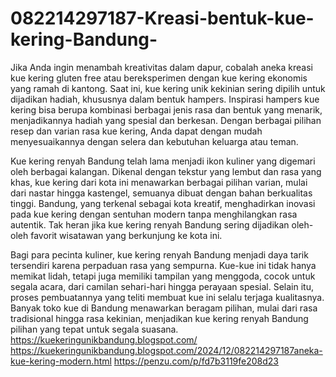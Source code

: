 # 082214297187-Kreasi-bentuk-kue-kering-Bandung-
Jika Anda ingin menambah kreativitas dalam dapur, cobalah aneka kreasi kue kering gluten free atau bereksperimen dengan kue kering ekonomis yang ramah di kantong. Saat ini, kue kering unik kekinian sering dipilih untuk dijadikan hadiah, khususnya dalam bentuk hampers. Inspirasi hampers kue kering bisa berupa kombinasi berbagai jenis rasa dan bentuk yang menarik, menjadikannya hadiah yang spesial dan berkesan. Dengan berbagai pilihan resep dan varian rasa kue kering, Anda dapat dengan mudah menyesuaikannya dengan selera dan kebutuhan keluarga atau teman.

Kue kering renyah Bandung telah lama menjadi ikon kuliner yang digemari oleh berbagai kalangan. Dikenal dengan tekstur yang lembut dan rasa yang khas, kue kering dari kota ini menawarkan berbagai pilihan varian, mulai dari nastar hingga kastengel, semuanya dibuat dengan bahan berkualitas tinggi. Bandung, yang terkenal sebagai kota kreatif, menghadirkan inovasi pada kue kering dengan sentuhan modern tanpa menghilangkan rasa autentik. Tak heran jika kue kering renyah Bandung sering dijadikan oleh-oleh favorit wisatawan yang berkunjung ke kota ini.

Bagi para pecinta kuliner, kue kering renyah Bandung menjadi daya tarik tersendiri karena perpaduan rasa yang sempurna. Kue-kue ini tidak hanya memikat lidah, tetapi juga memiliki tampilan yang menggoda, cocok untuk segala acara, dari camilan sehari-hari hingga perayaan spesial. Selain itu, proses pembuatannya yang teliti membuat kue ini selalu terjaga kualitasnya. Banyak toko kue di Bandung menawarkan beragam pilihan, mulai dari rasa tradisional hingga rasa kekinian, menjadikan kue kering renyah Bandung pilihan yang tepat untuk segala suasana.
https://kuekeringunikbandung.blogspot.com/ https://kuekeringunikbandung.blogspot.com/2024/12/082214297187aneka-kue-kering-modern.html https://penzu.com/p/fd7b3119fe208d23


